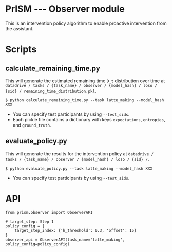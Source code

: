 # PrISM --- Observer module

This is an intervention policy algorithm to enable proactive intervention from the assistant.

# Scripts

## calculate_remaining_time.py

This will generate the estimated remaining time `D_t` distribution over time at `datadrive / tasks / {task_name} / observer / {model_hash} / loso / {sid} / remaining_time_distribution.pkl`.

```
$ python calculate_remaining_time.py --task latte_making --model_hash XXX
```

- You can specify test participants by using `--test_sids`.
- Each pickle file contains a dictionary with keys `expectations`, `entropies`, and `ground_truth`.

## evaluate_policy.py

This will generate the results for the intervention policy at `datadrive / tasks / {task_name} / observer / {model_hash} / loso / {sid} /`.

```
$ python evaluate_policy.py --task latte_making --model_hash XXX
```

- You can specify test participants by using `--test_sids`.

# API

```
from prism.observer import ObserverAPI

# target_step: Step 1
policy_config = {
    target_step_index: {'h_threshold': 0.3, 'offset': 15}
}
observer_api = ObserverAPI(task_name='latte_making', policy_config=policy_config)
```
